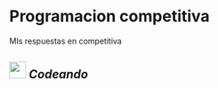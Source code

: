 # Programacion competitiva
 MIs respuestas en competitiva
## <img src="https://media.giphy.com/media/cNZqrH5IzOG0xrlWks/giphy.gif?cid=ecf05e47jfxk01ob5xkscmgsr7ckb2dcudade5q0j2zppx9z&ep=v1_gifs_related&rid=giphy.gif&ct=s" width="30px">&nbsp;***Codeando***